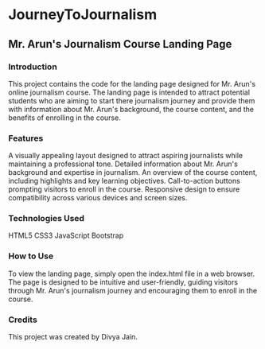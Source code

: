 # JourneyToJournalism
## Mr. Arun's Journalism Course Landing Page
### Introduction
This project contains the code for the landing page designed for Mr. Arun's online journalism course. The landing page is intended to attract potential students who are aiming to start there journalism journey and provide them with information about Mr. Arun's background, the course content, and the benefits of enrolling in the course.

### Features
A visually appealing layout designed to attract aspiring journalists while maintaining a professional tone.
Detailed information about Mr. Arun's background and expertise in journalism.
An overview of the course content, including highlights and key learning objectives.
Call-to-action buttons prompting visitors to enroll in the course.
Responsive design to ensure compatibility across various devices and screen sizes.
### Technologies Used
HTML5
CSS3
JavaScript
Bootstrap
### How to Use
To view the landing page, simply open the index.html file in a web browser. The page is designed to be intuitive and user-friendly, guiding visitors through Mr. Arun's journalism journey and encouraging them to enroll in the course.

### Credits
This project was created by Divya Jain. 
